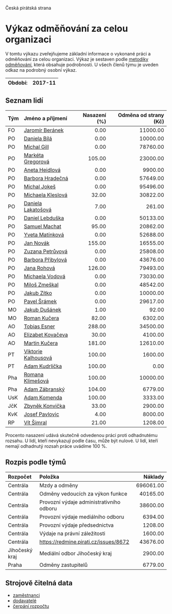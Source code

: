 Česká pirátská strana

Výkaz odměňování za celou organizaci
===========================

V tomtu výkazu zveřejňujeme základní informace o vykonané práci a odměňování
za celou organizaci. Výkaz je sestaven podle [metodiky odměňování][metodika],
která obsahuje podrobnosti. U všech členů týmu je uveden odkaz na podrobný osobní výkaz.

Období:                  | 2017-11
-----------------------  | --------------------


Seznam lidí
--------------

| Tým   | Jméno a příjmení                                                  |   Nasazení (%) |   Odměna od strany (Kč) |
|:------|:------------------------------------------------------------------|---------------:|------------------------:|
| FO    | [Jaromír Beránek](../../tymy/FO/2017/11/jaromir-beranek/)         |           0.00 |                11000.00 |
| PO    | [Daniela Bílá](../../tymy/PO/2017/11/daniela-bila/)               |           0.00 |                10000.00 |
| PO    | [Michal Gill](../../tymy/PO/2017/11/michal-gill/)                 |           0.00 |                78760.00 |
| PO    | [Markéta Gregorová](../../tymy/PO/2017/11/marketa-gregorova/)     |         105.00 |                23000.00 |
| PO    | [Aneta Heidlová](../../tymy/PO/2017/11/aneta-heidlova/)           |           0.00 |                 9900.00 |
| PO    | [Barbora Hradečná](../../tymy/PO/2017/11/barbora-hradecna/)       |           0.00 |                57649.00 |
| PO    | [Michal Jokeš](../../tymy/PO/2017/11/michal-jokes/)               |           0.00 |                95496.00 |
| PO    | [Michaela Kleslová](../../tymy/PO/2017/11/michaela-kleslova/)     |          32.00 |                30822.00 |
| PO    | [Daniela Lakatošová](../../tymy/PO/2017/11/daniela-lakatosova/)   |           7.00 |                  261.00 |
| PO    | [Daniel Lebduška](../../tymy/PO/2017/11/daniel-lebduska/)         |           0.00 |                50133.00 |
| PO    | [Samuel Machat](../../tymy/PO/2017/11/samuel-machat/)             |          95.00 |                20862.00 |
| PO    | [Yveta Matínková](../../tymy/PO/2017/11/yveta-matinkova/)         |           0.00 |                52688.00 |
| PO    | [Jan Novák](../../tymy/PO/2017/11/jan-novak/)                     |         155.00 |                16555.00 |
| PO    | [Zuzana Petrůvová](../../tymy/PO/2017/11/zuzana-petruvova/)       |           0.00 |                25808.00 |
| PO    | [Barbora Přibylová](../../tymy/PO/2017/11/barbora-pribylova/)     |           0.00 |                43676.00 |
| PO    | [Jana Rohová](../../tymy/PO/2017/11/jana-rohova/)                 |         126.00 |                79493.00 |
| PO    | [Michaela Vodová](../../tymy/PO/2017/11/michaela-vodova/)         |           0.00 |                73030.00 |
| PO    | [Miloš Zmeškal](../../tymy/PO/2017/11/milos-zmeskal/)             |           0.00 |                48542.00 |
| PO    | [Jakub Zítko](../../tymy/PO/2017/11/jakub-zitko/)                 |           0.00 |                10000.00 |
| PO    | [Pavel Šrámek](../../tymy/PO/2017/11/pavel-sramek/)               |           0.00 |                29617.00 |
| MO    | [Jakub Dušánek](../../tymy/MO/2017/11/jakub-dusanek/)             |           1.00 |                   92.00 |
| MO    | [Roman Kučera](../../tymy/MO/2017/11/roman-kucera/)               |          82.00 |                 6302.00 |
| AO    | [Tobias Esner](../../tymy/AO/2017/11/tobias-esner/)               |         288.00 |                34500.00 |
| AO    | [Elizabet Kovačeva](../../tymy/AO/2017/11/elizabet-kovaceva/)     |          30.00 |                 4100.00 |
| AO    | [Martin Kučera](../../tymy/AO/2017/11/martin-kucera/)             |         181.00 |                12610.00 |
| PT    | [Viktorie Kalhousová](../../tymy/PT/2017/11/viktorie-kalhousova/) |         100.00 |                 1600.00 |
| PT    | [Adam Kudrlička](../../tymy/PT/2017/11/adam-kudrlicka/)           |         100.00 |                    0.00 |
| Pha   | [Romana Klimešová](../../tymy/Pha/2017/11/romana-klimesova/)      |         100.00 |                10000.00 |
| Pha   | [Adam Zábranský](../../tymy/Pha/2017/11/adam-zabransky/)          |         104.00 |                 6779.00 |
| UsK   | [Adam Komenda](../../tymy/UsK/2017/11/adam-komenda/)              |         100.00 |                 3333.00 |
| JčK   | [Zbyněk Konvička](../../tymy/JčK/2017/11/zbynek-konvicka/)        |          33.00 |                 2900.00 |
| KvK   | [Josef Pavlovic](../../tymy/KvK/2017/11/josef-pavlovic/)          |           4.00 |                 8000.00 |
| RP    | [Vít Šimral](../../tymy/RP/2017/11/vit-simral/)                   |          21.00 |                 1208.00 |

Procento nasazení udává skutečně odvedenou práci proti odhadnutému rozsahu. 
U lidí, kteří nevykazují podle času, může být nulové. U lidí, kteří nemají odhadnutý rozsah
práce uvádíme 100 %.

Rozpis podle týmů
-----------------

| Rozpočet       | Položka                                  |   Náklady |
|:---------------|:-----------------------------------------|----------:|
| Centrála       | Mzdy a odměny                            | 696061.00 |
| Centrála       | Odměny vedoucích za výkon funkce         |  40165.00 |
| Centrála       | Provozní výdaje administrativního odboru |  38600.00 |
| Centrála       | Provozní výdaje mediálního odboru        |   6394.00 |
| Centrála       | Provozní výdaje předsednictva            |   1208.00 |
| Centrála       | Výdaje na právní záležitosti             |   1600.00 |
| Centrála       | https://redmine.pirati.cz/issues/8672    |  43676.00 |
| Jihočeský kraj | Mediální odbor Jihočeský kraj            |   2900.00 |
| Praha          | Odměny zastupitelů                       |   6779.00 |

Strojově čitelná data
-------------------

* [zaměstnanci](zamestnanci.tsv)
* [dodavatelé](dodavatele.tsv)
* [čerpání rozpočtu](cerpani_rozpoctu.tsv)

[metodika]: https://redmine.pirati.cz/projects/po/wiki/Odmenovani
